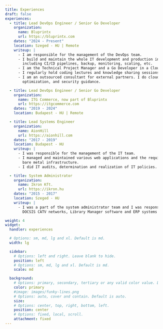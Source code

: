 ```yaml
---
title: Experiences
draft: false
experiences:
  - title: Lead DevOps Engineer / Senior Go Developer
    organization:
      name: Bluprintx
      url: https://bluprintx.com
    dates: "2024 - Present"
    location: Szeged - HU | Remote
    writeup: |
      - I am responsible for the management of the DevOps team.
      - I build and maintain the whole IT development and production infrastructure with my team,
        including CI/CD pipelines, backup, monitoring, scaling, etc.
      - I am the Technical Project Manager and a Go Developer in a Cloud-Native project.
      - I regularly hold coding lectures and knowledge sharing sessions.
      - I am an outsourced consultant for external partners. I do cloud architecture optimization, cost
        optimization, and security guidance.

  - title: Lead DevOps Engineer / Senior Go Developer
    organization:
      name: ITG Commerce, now part of Bluprintx
      url: https://itgcommerce.com
    dates: "2019 - 2024"
    location: Budapest - HU | Remote

  - title: Lead Systems Engineer
    organization:
      name: AionHill
      url: https://aionhill.com
    dates: "2017 - 2019"
    location: Budapest - HU
    writeup: |
      - I was responsible for the management of the IT team. 
      - I managed and maintained various web applications and the required cloud and
        bare metal infrastructure.
      - I did IT audits, determination and realization of IT policies.

  - title: System Administrator
    organization:
      name: Ikron Kft.
      url: https://ikron.hu
    dates: "2015 - 2017"
    location: Szeged - HU
    writeup: |
      - I was a part of the system administrator team and I was responsible for managing and supervising 
        DOCSIS CATV networks, Library Manager software and ERP systems on bare metal servers.

weight: 4
widget:
  handler: experiences

  # Options: sm, md, lg and xl. Default is md.
  width: lg

  sidebar:
    # Options: left and right. Leave blank to hide.
    position: left
    # Options: sm, md, lg and xl. Default is md.
    scale: md

  background:
    # Options: primary, secondary, tertiary or any valid color value. Default is primary.
    color: primary
    #image: images/funky-lines.png
    # Options: auto, cover and contain. Default is auto.
    size:
    # Options: center, top, right, bottom, left.
    position: center
    # Options: fixed, local, scroll.
    attachment: fixed
---
```

